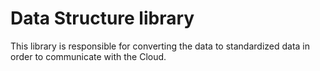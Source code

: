 # Data Structure library
This library is responsible for converting the data to standardized data in order to communicate with the Cloud. 
